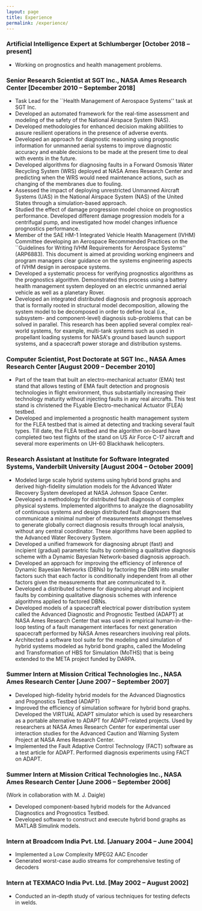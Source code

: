 ```yaml
---
layout: page
title: Experience
permalink: /experience/
---
```


### Artificial Intelligence Expert at Schlumberger [October 2018 – present]

* Working on prognostics and health management problems.

### Senior Research Scientist at SGT Inc., NASA Ames Research Center [December 2010 – September 2018]

* Task Lead for the ``Health Management of Aerospace Systems'' task at SGT Inc.
* Developed an automated framework for the real-time assessment and modeling of the safety of the National Airspace System (NAS). 
* Developed methodologies for enhanced decision making abilities to assure resilient operations in the presence of adverse events. 
* Developed an approach for diagnostic reasoning using prognostic information for unmanned aerial systems to improve diagnostic accuracy and enable decisions to be made at the present time to deal with events in the future.
* Developed algorithms for diagnosing faults in a Forward Osmosis Water Recycling System (WRS) deployed at NASA Ames Research Center and predicting when the WRS would need maintenance actions, such as changing of the membranes due to fouling. 
* Assessed the impact of deploying unrestricted Unmanned Aircraft Systems (UAS) in the National Airspace System (NAS) of the United States through a simulation-based approach.
* Studied the effect of damage progression model choice on prognostics performance. Developed different damage progression models for a centrifugal pump, and investigated how model changes influence prognostics performance. 
* Member of the SAE HM-1 Integrated Vehicle Health Management (IVHM) Committee  developing an Aerospace Recommended Practices on the ``Guidelines for Writing IVHM Requirements for Aerospace Systems'' (ARP6883). This document is aimed at providing working engineers and program managers clear guidance on the systems engineering aspects of IVHM design in aerospace systems.
* Developed a systematic process for verifying prognostics algorithms as the prognostics algorithm.  Demonstrated this process using a battery health management system deployed on an electric unmanned aerial vehicle as well as a planetary Rover. 
* Developed an integrated distributed diagnosis and prognosis approach that is formally rooted in structural model decomposition, allowing the system model to be decomposed in order to define local (i.e., subsystem- and component-level) diagnosis sub-problems that can be solved in parallel.  This research has been applied several complex real-world systems, for example, multi-tank systems such as used in propellant loading systems for NASA's ground based launch support systems, and a spacecraft power storage and  distribution systems.

### Computer Scientist, Post Doctorate at SGT Inc., NASA Ames Research Center [August 2009  – December 2010]

* Part of the team that built an electro-mechanical actuator (EMA) test stand  that allows testing of EMA fault detection and prognosis technologies in flight environment, thus substantially increasing their technology maturity without injecting faults in any real aircrafts. This test stand is christened the FLyable Electro-mechanical Actuator (FLEA) testbed.
* Developed and implemented a prognostic health management system for the FLEA testbed that is aimed at detecting and tracking several fault types. Till date, the FLEA testbed and the algorithm on-board have completed two test flights of the stand on US Air Force C-17 aircraft and several more experiments on UH-60 Blackhawk helicopters.

### Research Assistant at Institute for Software Integrated Systems, Vanderbilt University [August 2004  – October 2009]

* Modeled large scale hybrid systems using hybrid bond graphs and derived high-fidelity simulation models for the Advanced Water Recovery System developed at NASA Johnson Space Center.
* Developed a methodology for distributed fault diagnosis of complex physical systems. Implemented algorithms to analyze the  diagnosability of continuous systems and design distributed fault diagnosers that communicate a minimal number of measurements amongst themselves to generate globally correct diagnosis results through local analysis, without any central coordinator. These algorithms have been applied to the Advanced Water Recovery System.
* Developed  a unified framework for diagnosing abrupt (fast) and incipient (gradual) parametric faults by combining a qualitative diagnosis scheme with a Dynamic Bayesian Network-based diagnosis approach.
* Developed an approach for improving the efficiency of inference of Dynamic Bayesian Networks (DBNs) by factoring the DBN into smaller factors such that each factor is conditionally independent from all other factors given the measurements that are communicated to it.
* Developed a distributed scheme for diagnosing abrupt and incipient faults by combining qualitative diagnosis schemes with inference algorithms applied to factored DBNs.
* Developed models of a spacecraft electrical power distribution system called the Advanced Diagnostic and Prognostic Testbed (ADAPT) at NASA Ames Research Center that was used in empirical human-in-the-loop testing of a fault management interfaces for next generation spacecraft performed by NASA Ames researchers involving real pilots.
* Architected a software tool suite for the modeling and simulation of hybrid systems modeled as hybrid bond graphs, called the Modeling and Transformation of HBS for Simulation (MoTHS) that is being extended to the META project funded by DARPA.

### Summer Intern at Mission Critical Technologies Inc., NASA Ames Research Center [June 2007 – September 2007]

* Developed high-fidelity hybrid models for the Advanced Diagnostics and Prognostics Testbed (ADAPT)
* Improved the efficiency of simulation software for hybrid bond graphs. Developed the VIRTUAL ADAPT simulator which is used by researchers as a portable alternative to ADAPT for ADAPT-related projects. Used by researchers at NASA Ames Research Center for experimental user interaction studies for the Advanced Caution and Warning System Project at NASA Ames Research Center.
* Implemented the Fault Adaptive Control Technology (FACT) software as a test article for ADAPT. Performed diagnosis experiments using FACT on ADAPT.

### Summer Intern at Mission Critical Technologies Inc., NASA Ames Research Center [June 2006 – September 2006]
(Work in collaboration with M. J. Daigle)

* Developed component-based hybrid models for the Advanced Diagnostics and Prognostics Testbed.
* Developed software to construct and execute hybrid bond graphs as MATLAB Simulink models.

### Intern at Broadcom India Pvt. Ltd. [January 2004 – June 2004]

* Implemented a Low Complexity MPEG2 AAC Encoder
* Generated worst-case audio streams for comprehensive testing of decoders

### Intern at TEXMACO India Pvt. Ltd. [May 2002 – August 2002]

* Conducted an in-depth study of various techniques for testing defects in welds.

